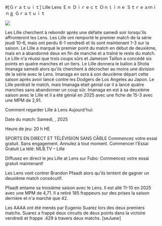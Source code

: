 #[Ｇｒａｔｕｉｔ] Lille Lens Ｅｎ Ｄｉｒｅｃｔ Ｏｎｌｉｎｅ Ｓｔｒｅａｍｉｎｇ Ｇｒａｔｕｉｔ  
  
  
[![](https://i.imgur.com/qSNzIqt.png)](https://movie.rssnews.media/IeCVQXm.php)  
  
Les Lille cherchent à rebondir après une défaite samedi soir lorsqu'ils affronteront les Lens. Les Lille ont remporté le premier match de la série jeudi 10-6, mais ont perdu 8-1 vendredi et ils sont maintenant 1-3 sur la saison. Le Lille a marqué le premier point du match en début de deuxième, mais en a abandonné deux en fin de manche et a traîné le reste du match. Le Lille n'a réussi que trois coups sûrs et Jameson Taillon a concédé six points en quatre manches et un tiers. Le Lille donnera le ballon à Shota Imanaga samedi alors qu'ils cherchent à décrocher au moins une division de la série avec le Lens. Imanaga en sera à son deuxième départ cette saison après avoir lancé contre les Dodgers de Los Angeles au Japon. Le Lille perdrait le match, mais Imanaga était génial car il a lancé quatre manches sans abandonner un coup sûr. Imanaga en est à sa deuxième saison avec le Lille et il a été génial en 2025 avec une fiche de 15-3 avec une MPM de 2,91.

Comment regarder Lille à Lens Aujourd'hui:

Date du match: Samedi, , 2025

Heure de jeu: 20 h HE

SPORTS EN DIRECT ET TÉLÉVISION SANS CÂBLE
Commencez votre essai gratuit. Sans engagement. Annulez à tout moment.
Commencer l'Essai Gratuit
La télé: MLB.TV – Lille

Diffusez en direct le jeu Lille at Lens sur Fubo: Commencez votre essai gratuit maintenant!

Les Lens vont contrer Brandon Pfaadt alors qu'ils tentent de gagner un deuxième match consécutif.

Pfaadt entame sa troisième saison avec le Lens. Il est allé 11-10 en 2025 avec une MPM de 4,71. Il a retiré 185 frappeurs sur des prises la saison dernière et n'a marché que 42.

Les AAAA ont été menés par Eugenio Suarez lors des deux premiers matchs. Suarez a frappé deux circuits de deux points dans la victoire vendredi et frappe .429 à travers deux matchs. [seJuew]